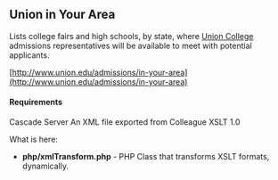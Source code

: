 ## Union in Your Area ##

Lists college fairs and high schools, by state, where [Union College](http://www.union.edu) admissions representatives will be available to meet with potential applicants.

[http://www.union.edu/admissions/in-your-area](http://www.union.edu/admissions/in-your-area)

#### Requirements ####

Cascade Server
An XML file exported from Colleague
XSLT 1.0



What is here:

* **php/xmlTransform.php** - PHP Class that transforms XSLT formats, dynamically.
